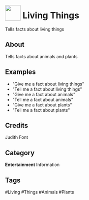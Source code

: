 # <img src="https://raw.githack.com/FortAwesome/Font-Awesome/master/svgs/solid/smile.svg" card_color="#40DBB0" width="50" height="50" style="vertical-align:bottom"/> Living Things
Tells facts about living things

## About
Tells facts about animals and plants

## Examples
* "Give me a fact about living things"
* "Tell me a fact about living things"
* "Give me a fact about animals"
* "Tell me a fact about animals"
* "Give me a fact about plants"
* "Tell me a fact about plants"

## Credits
Judith Font

## Category
**Entertainment**
Information

## Tags
#Living
#Things
#Animals
#Plants

